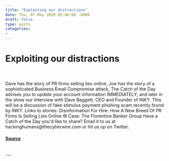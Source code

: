 ```yaml
---
title: "Exploiting our distractions"
date: Thu, 07 May 2020 05:00:00 -0000
draft: false
type: posts
categories: 
- 
---
```

# Exploiting our distractions

<br/>

<br/>
Dave has the story of PR firms selling lies online, Joe has the story of a sophisticated Business Email Compromise attack, The Catch of the Day advises you to update your account information IMMEDIATELY, and later in the show our interview with Dave Baggett, CEO and Founder of INKY. This will be a discussion of fake stimulus payment phishing scam recently found by INKY. Links to stories: Disinformation For Hire: How A New Breed Of PR Firms Is Selling Lies Online IR Case: The Florentine Banker Group Have a Catch of the Day you'd like to share? Email it to us at hackinghumans@thecyberwire.com or hit us up on Twitter.

#### [Source](https://thecyberwire.com/podcasts/hacking-humans/97/notes)

<br/>
---
